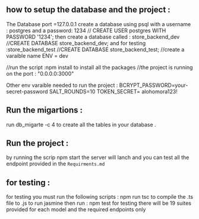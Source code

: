 ## how to setup the database and the project :
The Database port =127.0.0.1
create a database using psql with a username : postgres
and a password: 1234 
// CREATE USER postgres WITH PASSWORD '1234';
then create a database called : store_backend_dev 
//CREATE DATABASE store_backend_dev;
and for testing :store_backend_test
//CREATE DATABASE store_backend_test;
//create a varaible name  ENV = dev 

//run the script :npm install 
to install all the packages 
//the project is running on the port : "0.0.0.0:3000"

Other env varaible needed to run the project :
BCRYPT_PASSWORD=your-secret-password
SALT_ROUNDS=10
TOKEN_SECRET= alohomora123!
## Run the migartions :
run db_migarte -c 4 to create all the tables in your database .

## Run the project :
by running the scrip npm start the server will lanch and you can test all the endpoint provided in the `Requirments.md` 

## for testing :
for testing you must run the following scripts : npm run tsc 
to compile the .ts file to .js to run jasmine 
then run : npm test 
for testing there will be 19 suites provided for each model and the required endpoints only 


